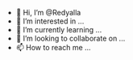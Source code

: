 - 👋 Hi, I’m @Redyalla
- 👀 I’m interested in ...
- 🌱 I’m currently learning ...
- 💞️ I’m looking to collaborate on ...
- 📫 How to reach me ...

<!---
Redyalla/Redyalla is a ✨ special ✨ repository because its `README.md` (this file) appears on your GitHub profile.
You can click the Preview link to take a look at your changes.
--->
